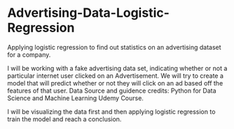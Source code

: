 # Advertising-Data-Logistic-Regression
Applying logistic regression to find out statistics on an advertising dataset for a company.

I will be working with a fake advertising data set, indicating whether or not a particular internet user clicked on an Advertisement. We will try to create a model that will predict whether or not they will click on an ad based off the features of that user.
Data Source and guidence credits: Python for Data Science and Machine Learning Udemy Course.

I will be visualizing the data first and then applying logistic regression to train the model and reach a conclusion.
